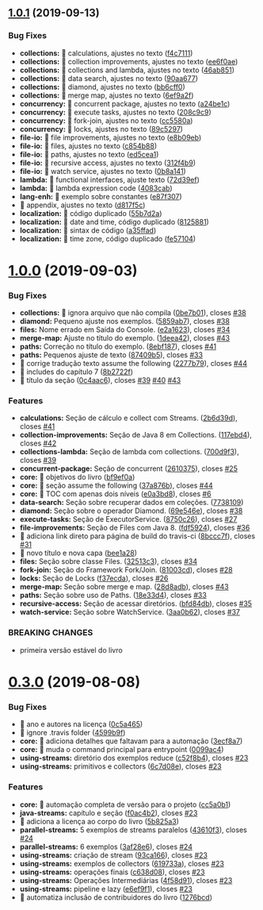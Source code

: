 ## [1.0.1](https://github.com/duke-certification/java6-to-java8/compare/v1.0.0...v1.0.1) (2019-09-13)


### Bug Fixes

* **collections:** 🐛 calculations, ajustes no texto ([f4c7111](https://github.com/duke-certification/java6-to-java8/commit/f4c7111))
* **collections:** 🐛 collection improvements, ajustes no texto ([ee6f0ae](https://github.com/duke-certification/java6-to-java8/commit/ee6f0ae))
* **collections:** 🐛 collections and lambda, ajustes no texto ([46ab851](https://github.com/duke-certification/java6-to-java8/commit/46ab851))
* **collections:** 🐛 data search, ajustes no texto ([90aa677](https://github.com/duke-certification/java6-to-java8/commit/90aa677))
* **collections:** 🐛 diamond, ajustes no texto ([bb6cff0](https://github.com/duke-certification/java6-to-java8/commit/bb6cff0))
* **collections:** 🐛 merge map, ajustes no texto ([6ef9a2f](https://github.com/duke-certification/java6-to-java8/commit/6ef9a2f))
* **concurrency:** 🐛 concurrent package, ajustes no texto ([a24be1c](https://github.com/duke-certification/java6-to-java8/commit/a24be1c))
* **concurrency:** 🐛 execute tasks, ajustes no texto ([208c9c9](https://github.com/duke-certification/java6-to-java8/commit/208c9c9))
* **concurrency:** 🐛 fork-join, ajustes no texto ([cc5580a](https://github.com/duke-certification/java6-to-java8/commit/cc5580a))
* **concurrency:** 🐛 locks, ajustes no texto ([89c5297](https://github.com/duke-certification/java6-to-java8/commit/89c5297))
* **file-io:** 🐛 file improvements, ajustes no texto ([e8b09eb](https://github.com/duke-certification/java6-to-java8/commit/e8b09eb))
* **file-io:** 🐛 files, ajustes no texto ([c854b88](https://github.com/duke-certification/java6-to-java8/commit/c854b88))
* **file-io:** 🐛 paths, ajustes no texto ([ed5cea1](https://github.com/duke-certification/java6-to-java8/commit/ed5cea1))
* **file-io:** 🐛 recursive access, ajustes no texto ([312f4b9](https://github.com/duke-certification/java6-to-java8/commit/312f4b9))
* **file-io:** 🐛 watch service, ajustes no texto ([0b8a141](https://github.com/duke-certification/java6-to-java8/commit/0b8a141))
* **lambda:** 🐛 functional interfaces, ajuste texto ([72d39ef](https://github.com/duke-certification/java6-to-java8/commit/72d39ef))
* **lambda:** 🐛 lambda expression code ([4083cab](https://github.com/duke-certification/java6-to-java8/commit/4083cab))
* **lang-enh:** 🐛 exemplo sobre constantes ([e87f307](https://github.com/duke-certification/java6-to-java8/commit/e87f307))
* 🐛 appendix, ajustes no texto ([d817f5c](https://github.com/duke-certification/java6-to-java8/commit/d817f5c))
* **localization:** 🐛 código duplicado ([55b7d2a](https://github.com/duke-certification/java6-to-java8/commit/55b7d2a))
* **localization:** 🐛 date and time, código duplicado ([8125881](https://github.com/duke-certification/java6-to-java8/commit/8125881))
* **localization:** 🐛 sintax de código ([a35ffad](https://github.com/duke-certification/java6-to-java8/commit/a35ffad))
* **localization:** 🐛 time zone, código duplicado ([fe57104](https://github.com/duke-certification/java6-to-java8/commit/fe57104))

# [1.0.0](https://github.com/duke-certification/java6-to-java8/compare/v0.3.0...v1.0.0) (2019-09-03)


### Bug Fixes

* **collections:** 🐛 ignora arquivo que não compila ([0be7b01](https://github.com/duke-certification/java6-to-java8/commit/0be7b01)), closes [#38](https://github.com/duke-certification/java6-to-java8/issues/38)
* **diamond:** Pequeno ajuste nos exemplos. ([5859ab7](https://github.com/duke-certification/java6-to-java8/commit/5859ab7)), closes [#38](https://github.com/duke-certification/java6-to-java8/issues/38)
* **files:** Nome errado em Saída do Console. ([e2a1623](https://github.com/duke-certification/java6-to-java8/commit/e2a1623)), closes [#34](https://github.com/duke-certification/java6-to-java8/issues/34)
* **merge-map:** Ajuste no título do exemplo. ([1deea42](https://github.com/duke-certification/java6-to-java8/commit/1deea42)), closes [#43](https://github.com/duke-certification/java6-to-java8/issues/43)
* **paths:** Correção no título do exemplo. ([8ebf187](https://github.com/duke-certification/java6-to-java8/commit/8ebf187)), closes [#41](https://github.com/duke-certification/java6-to-java8/issues/41)
* **paths:** Pequenos ajuste de texto ([87409b5](https://github.com/duke-certification/java6-to-java8/commit/87409b5)), closes [#33](https://github.com/duke-certification/java6-to-java8/issues/33)
* 🐛 corrige tradução texto assume the following ([2277b79](https://github.com/duke-certification/java6-to-java8/commit/2277b79)), closes [#44](https://github.com/duke-certification/java6-to-java8/issues/44)
* 🐛 includes do capítulo 7 ([8b2722f](https://github.com/duke-certification/java6-to-java8/commit/8b2722f))
* 🐛 título da seção ([0c4aac6](https://github.com/duke-certification/java6-to-java8/commit/0c4aac6)), closes [#39](https://github.com/duke-certification/java6-to-java8/issues/39) [#40](https://github.com/duke-certification/java6-to-java8/issues/40) [#43](https://github.com/duke-certification/java6-to-java8/issues/43)


### Features

* **calculations:** Seção de cálculo e collect com Streams. ([2b6d39d](https://github.com/duke-certification/java6-to-java8/commit/2b6d39d)), closes [#41](https://github.com/duke-certification/java6-to-java8/issues/41)
* **collection-improvements:** Seção de Java 8 em Collections. ([117ebd4](https://github.com/duke-certification/java6-to-java8/commit/117ebd4)), closes [#42](https://github.com/duke-certification/java6-to-java8/issues/42)
* **collections-lambda:** Seção de lambda com collections. ([700d9f3](https://github.com/duke-certification/java6-to-java8/commit/700d9f3)), closes [#39](https://github.com/duke-certification/java6-to-java8/issues/39)
* **concurrent-package:** Seção de concurrent ([2610375](https://github.com/duke-certification/java6-to-java8/commit/2610375)), closes [#25](https://github.com/duke-certification/java6-to-java8/issues/25)
* **core:** 🎸 objetivos do livro ([bf9ef0a](https://github.com/duke-certification/java6-to-java8/commit/bf9ef0a))
* **core:** 🎸 seção assume the following ([37a876b](https://github.com/duke-certification/java6-to-java8/commit/37a876b)), closes [#44](https://github.com/duke-certification/java6-to-java8/issues/44)
* **core:** 🎸 TOC com apenas dois níveis ([e0a3bd8](https://github.com/duke-certification/java6-to-java8/commit/e0a3bd8)), closes [#6](https://github.com/duke-certification/java6-to-java8/issues/6)
* **data-search:** Seção sobre recuperar dados em coleções. ([7738109](https://github.com/duke-certification/java6-to-java8/commit/7738109))
* **diamond:** Seção sobre o operador Diamond. ([69e546e](https://github.com/duke-certification/java6-to-java8/commit/69e546e)), closes [#38](https://github.com/duke-certification/java6-to-java8/issues/38)
* **execute-tasks:** Seção de ExecutorService. ([8750c26](https://github.com/duke-certification/java6-to-java8/commit/8750c26)), closes [#27](https://github.com/duke-certification/java6-to-java8/issues/27)
* **file-improvements:** Seção de Files com Java 8. ([fdf5924](https://github.com/duke-certification/java6-to-java8/commit/fdf5924)), closes [#36](https://github.com/duke-certification/java6-to-java8/issues/36)
* 🎸 adiciona link direto para página de build do travis-ci ([8bccc7f](https://github.com/duke-certification/java6-to-java8/commit/8bccc7f)), closes [#31](https://github.com/duke-certification/java6-to-java8/issues/31)
* 🎸 novo título e nova capa ([bee1a28](https://github.com/duke-certification/java6-to-java8/commit/bee1a28))
* **files:** Seção sobre classe Files. ([32513c3](https://github.com/duke-certification/java6-to-java8/commit/32513c3)), closes [#34](https://github.com/duke-certification/java6-to-java8/issues/34)
* **fork-join:** Seção do Framework Fork/Join. ([81003cd](https://github.com/duke-certification/java6-to-java8/commit/81003cd)), closes [#28](https://github.com/duke-certification/java6-to-java8/issues/28)
* **locks:** Seção de Locks ([f37ecda](https://github.com/duke-certification/java6-to-java8/commit/f37ecda)), closes [#26](https://github.com/duke-certification/java6-to-java8/issues/26)
* **merge-map:** Seção sobre merge e map. ([28d8adb](https://github.com/duke-certification/java6-to-java8/commit/28d8adb)), closes [#43](https://github.com/duke-certification/java6-to-java8/issues/43)
* **paths:** Seção sobre uso de Paths. ([18e33d4](https://github.com/duke-certification/java6-to-java8/commit/18e33d4)), closes [#33](https://github.com/duke-certification/java6-to-java8/issues/33)
* **recursive-access:** Seção de acessar diretórios. ([bfd84db](https://github.com/duke-certification/java6-to-java8/commit/bfd84db)), closes [#35](https://github.com/duke-certification/java6-to-java8/issues/35)
* **watch-service:** Seção sobre WatchService. ([3aa0b62](https://github.com/duke-certification/java6-to-java8/commit/3aa0b62)), closes [#37](https://github.com/duke-certification/java6-to-java8/issues/37)


### BREAKING CHANGES

* primeira versão estável do livro

# [0.3.0](https://github.com/duke-certification/java6-to-java8/compare/v0.2.0...v0.3.0) (2019-08-08)


### Bug Fixes

* 🐛 ano e autores na licença ([0c5a465](https://github.com/duke-certification/java6-to-java8/commit/0c5a465))
* 🐛 ignore .travis folder ([4599b9f](https://github.com/duke-certification/java6-to-java8/commit/4599b9f))
* **core:** 🐛 adiciona detalhes que faltavam para a automação ([3ecf8a7](https://github.com/duke-certification/java6-to-java8/commit/3ecf8a7))
* **core:** 🐛 muda o command principal para entrypoint ([0099ac4](https://github.com/duke-certification/java6-to-java8/commit/0099ac4))
* **using-streams:** diretório dos exemplos reduce ([c52f8b4](https://github.com/duke-certification/java6-to-java8/commit/c52f8b4)), closes [#23](https://github.com/duke-certification/java6-to-java8/issues/23)
* **using-streams:** primitivos e collectors ([6c7d08e](https://github.com/duke-certification/java6-to-java8/commit/6c7d08e)), closes [#23](https://github.com/duke-certification/java6-to-java8/issues/23)


### Features

* **core:** 🎸 automação completa de versão para o projeto ([cc5a0b1](https://github.com/duke-certification/java6-to-java8/commit/cc5a0b1))
* **java-streams:** capítulo e seção ([f0ac4b2](https://github.com/duke-certification/java6-to-java8/commit/f0ac4b2)), closes [#23](https://github.com/duke-certification/java6-to-java8/issues/23)
* 🎸 adiciona a licença ao corpo do livro ([5b825a3](https://github.com/duke-certification/java6-to-java8/commit/5b825a3))
* **parallel-streams:** 5 exemplos de streams paralelos ([43610f3](https://github.com/duke-certification/java6-to-java8/commit/43610f3)), closes [#24](https://github.com/duke-certification/java6-to-java8/issues/24)
* **parallel-streams:** 6 exemplos ([3af28e6](https://github.com/duke-certification/java6-to-java8/commit/3af28e6)), closes [#24](https://github.com/duke-certification/java6-to-java8/issues/24)
* **using-streams:** criação de stream ([93ca166](https://github.com/duke-certification/java6-to-java8/commit/93ca166)), closes [#23](https://github.com/duke-certification/java6-to-java8/issues/23)
* **using-streams:** exemplos de collectors ([619733a](https://github.com/duke-certification/java6-to-java8/commit/619733a)), closes [#23](https://github.com/duke-certification/java6-to-java8/issues/23)
* **using-streams:** operações finais ([c638d08](https://github.com/duke-certification/java6-to-java8/commit/c638d08)), closes [#23](https://github.com/duke-certification/java6-to-java8/issues/23)
* **using-streams:** Operações Intermediárias ([4f58d91](https://github.com/duke-certification/java6-to-java8/commit/4f58d91)), closes [#23](https://github.com/duke-certification/java6-to-java8/issues/23)
* **using-streams:** pipeline e lazy ([e6ef9f1](https://github.com/duke-certification/java6-to-java8/commit/e6ef9f1)), closes [#23](https://github.com/duke-certification/java6-to-java8/issues/23)
* 🎸 automatiza inclusão de contribuidores do livro ([1276bcd](https://github.com/duke-certification/java6-to-java8/commit/1276bcd))

